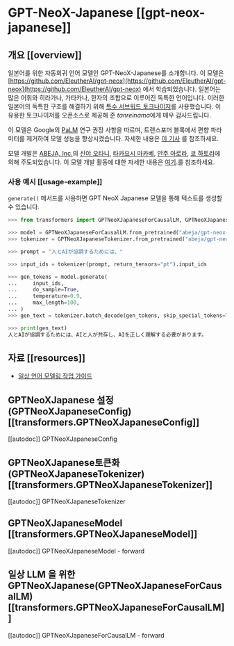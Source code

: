 <!--Copyright 2022 The HuggingFace Team. All rights reserved.

Licensed under the Apache License, Version 2.0 (the "License"); you may not use this file except in compliance with
the License. You may obtain a copy of the License at

http://www.apache.org/licenses/LICENSE-2.0

Unless required by applicable law or agreed to in writing, software distributed under the License is distributed on
an "AS IS" BASIS, WITHOUT WARRANTIES OR CONDITIONS OF ANY KIND, either express or implied. See the License for the
specific language governing permissions and limitations under the License.

⚠️ Note that this file is in Markdown but contain specific syntax for our doc-builder (similar to MDX) that may not be
rendered properly in your Markdown viewer.

-->

# GPT-NeoX-Japanese [[gpt-neox-japanese]]

## 개요 [[overview]]


일본어를 위한 자동회귀 언어 모델인 GPT-NeoX-Japanese를 소개합니다. 이 모델은 [https://github.com/EleutherAI/gpt-neox](https://github.com/EleutherAI/gpt-neox](https://github.com/EleutherAI/gpt-neox) 에서 학습되었습니다. 일본어는 많은 어휘와 히라가나, 가타카나, 한자의 조합으로 이루어진 독특한 언어입니다. 이러한 일본어의 독특한 구조를 해결하기 위해 [특수 서브워드 토크나이저](https://github.com/tanreinama/Japanese-BPEEncoder_V2)를 사용했습니다. 이 유용한 토크나이저를 오픈소스로 제공해 준 *tanreinama*에게 매우 감사드립니다.

이 모델은 Google의 [PaLM](https://ai.googleblog.com/2022/04/pathways-language-model-palm-scaling-to.html) 연구 권장 사항을 따르며, 트랜스포머 블록에서 편향 파라미터를 제거하여 모델 성능을 향상시켰습니다. 자세한 내용은 [이 기사](https://medium.com/ml-abeja/training-a-better-gpt-2-93b157662ae4) 를 참조하세요.

모델 개발은 [ABEJA, Inc.](https://www.abejainc.com/)의 [신야 오타니](https://github.com/SO0529), [타카요시 마카베](https://github.com/spider-man-tm), [안주 아로라](https://github.com/Anuj040), [쿄 하토리](https://github.com/go5paopao)에 의해 주도되었습니다. 이 모델 개발 활동에 대한 자세한 내용은 [여기](https://tech-blog.abeja.asia/entry/abeja-gpt-project-202207).를 참조하세요.



### 사용 예시 [[usage-example]]

`generate()` 메서드를 사용하면 GPT NeoX Japanese 모델을 통해 텍스트를 생성할 수 있습니다.

```python
>>> from transformers import GPTNeoXJapaneseForCausalLM, GPTNeoXJapaneseTokenizer

>>> model = GPTNeoXJapaneseForCausalLM.from_pretrained("abeja/gpt-neox-japanese-2.7b")
>>> tokenizer = GPTNeoXJapaneseTokenizer.from_pretrained("abeja/gpt-neox-japanese-2.7b")

>>> prompt = "人とAIが協調するためには、"

>>> input_ids = tokenizer(prompt, return_tensors="pt").input_ids

>>> gen_tokens = model.generate(
...     input_ids,
...     do_sample=True,
...     temperature=0.9,
...     max_length=100,
... )
>>> gen_text = tokenizer.batch_decode(gen_tokens, skip_special_tokens=True)[0]

>>> print(gen_text)
人とAIが協調するためには、AIと人が共存し、AIを正しく理解する必要があります。
```

## 자료 [[resources]]

- [일상 언어 모델링 작업 가이드 ](../tasks/language_modeling)

## GPTNeoXJapanese 설정 (GPTNeoXJapaneseConfig) [[transformers.GPTNeoXJapaneseConfig]]

[[autodoc]] GPTNeoXJapaneseConfig

## GPTNeoXJapanese토큰화 (GPTNeoXJapaneseTokenizer) [[transformers.GPTNeoXJapaneseTokenizer]]

[[autodoc]] GPTNeoXJapaneseTokenizer

## GPTNeoXJapaneseModel [[transformers.GPTNeoXJapaneseModel]]

[[autodoc]] GPTNeoXJapaneseModel
    - forward

## 일상 LLM 을 위한 GPTNeoXJapanese(GPTNeoXJapaneseForCausalLM) [[transformers.GPTNeoXJapaneseForCausalLM]]

[[autodoc]] GPTNeoXJapaneseForCausalLM
    - forward
